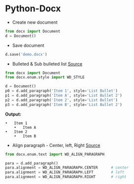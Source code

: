 # Python-Docx
* Create new document
```py
from docx import Document
d = Document()
```
* Save document
```py
d.save('demo.docx')
```
* Bulleted & Sub bulleted list [Source](https://python-docx.readthedocs.io/en/latest/api/enum/WdBuiltinStyle.html)
```py
from docx import Document
from docx.enum.style import WD_STYLE

d = Document()
p0 = d.add_paragraph('Item 1', style='List Bullet')
p1 = d.add_paragraph('Item A', style='List Bullet 2')
p2 = d.add_paragraph('Item 2', style='List Bullet')
p3 = d.add_paragraph('Item B', style='List Bullet 2')

```
__Output:__
```
•	Item 1
	•	Item A
•	Item 2
	•	Item B
```
* Align paragraph - Center, left, Right [Source](https://python-docx.readthedocs.io/en/latest/api/enum/WdAlignParagraph.html)
```py
from docx.enum.text import WD_ALIGN_PARAGRAPH

para = d.add_paragraph()
para.alignment = WD_ALIGN_PARAGRAPH.CENTER 		# center
para.alignment = WD_ALIGN_PARAGRAPH.LEFT 		# left
para.alignment = WD_ALIGN_PARAGRAPH.RIGHT 		# right
```
